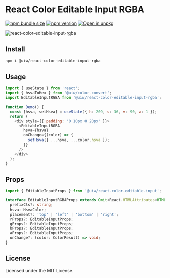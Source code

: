 React Color Editable Input RGBA
===

[![npm bundle size](https://img.shields.io/bundlephobia/minzip/@uiw/react-color-editable-input)](https://bundlephobia.com/package/@uiw/react-color-editable-input) [![npm version](https://img.shields.io/npm/v/@uiw/react-color-editable-input.svg)](https://www.npmjs.com/package/@uiw/react-color-editable-input) [![Open in unpkg](https://img.shields.io/badge/Open%20in-unpkg-blue)](https://uiwjs.github.io/npm-unpkg/#/pkg/@uiw/react-color/file/README.md)

![react-color-editable-input-rgba](https://user-images.githubusercontent.com/1680273/125950920-96bbfc1e-031a-4ea2-bfa2-28fab4d3c9d3.png)

## Install

```bash
npm i @uiw/react-color-editable-input-rgba
```

## Usage

```js
import { useState } from 'react';
import { hsvaToHex } from '@uiw/color-convert';
import EditableInputRGBA from '@uiw/react-color-editable-input-rgba';

function Demo() {
  const [hsva, setHsva] = useState({ h: 209, s: 36, v: 90, a: 1 });
  return (
    <div style={{ padding: '0 10px 0 20px' }}>
      <EditableInputRGBA
        hsva={hsva}
        onChange={(color) => {
          setHsva({ ...hsva, ...color.hsva });
        }}
      />
    </div>
  );
}
```

## Props

```ts
import { EditableInputProps } from '@uiw/react-color-editable-input';

interface EditableInputRGBAProps extends Omit<React.HTMLAttributes<HTMLDivElement>, 'onChange'> {
  prefixCls?: string;
  hsva: HsvaColor;
  placement?: 'top' | 'left' | 'bottom' | 'right';
  rProps?: EditableInputProps;
  gProps?: EditableInputProps;
  bProps?: EditableInputProps;
  aProps?: EditableInputProps;
  onChange?: (color: ColorResult) => void;
}
```

<!--footer-dividing-->

## License

Licensed under the MIT License.
